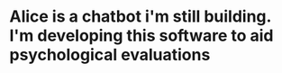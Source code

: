 # Alice is a chatbot i'm still building. I'm developing this software to aid psychological evaluations
